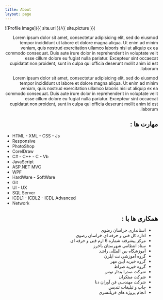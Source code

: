 ```yaml
---
title: About
layout: page
---
```

![Profile Image]({{ site.url }}/{{ site.picture }})


<p style="direction:rtl">Lorem ipsum dolor sit amet, consectetur adipisicing elit, sed do eiusmod
tempor incididunt ut labore et dolore magna aliqua. Ut enim ad minim veniam,
quis nostrud exercitation ullamco laboris nisi ut aliquip ex ea commodo
consequat. Duis aute irure dolor in reprehenderit in voluptate velit esse
cillum dolore eu fugiat nulla pariatur. Excepteur sint occaecat cupidatat non
proident, sunt in culpa qui officia deserunt mollit anim id est laborum.</p>

<p style="direction:rtl">Lorem ipsum dolor sit amet, consectetur adipisicing elit, sed do eiusmod
tempor incididunt ut labore et dolore magna aliqua. Ut enim ad minim veniam,
quis nostrud exercitation ullamco laboris nisi ut aliquip ex ea commodo
consequat. Duis aute irure dolor in reprehenderit in voluptate velit esse
cillum dolore eu fugiat nulla pariatur. Excepteur sint occaecat cupidatat non
proident, sunt in culpa qui officia deserunt mollit anim id est laborum.</p>

<h2 style="direction:rtl">مهارت ها  :</h2>

<ul class="skill-list">
	<li>HTML - XML - CSS - Js </li>
	<li>Responsive </li>
	<li>PhotoShop</li>
	<li> CorelDraw </li>
	<li>C# - C++ - C - Vb</li>
	<li>JavaScript</li>
	<li>ASP.NET MVC</li>
	<li>WPF</li>
	<li>HardWare - SoftWare</li>
	<li>Git</li>
	<li>UI - UX</li>
	<li>SQL Server</li>
	<li>ICDL1 - ICDL2 - ICDL Advanced</li>
	<li> Network </li>
	
</ul>

<h2 style="direction:rtl">همکاری ها با :</h2>

<ul style="direction:rtl">
	<li> استانداری خراسان رضوی </li>
	<li> اداره کل فنی و حرفه ای خراسان رضوی </li>
	<li> مرکز پیشرفته شماره 6 ارم فنی و حرفه ای </li>
	<li> ستاد انتظامی شهرستان باخرز</li>
	<li> آموزشگاه بین المللی راشد </li>
	<li> گروه آموزشی نت ایلرن </li>
	<li> گروه خیریه آیین مهر </li>
	<li> گروه خیریه صراط</li>
	<li> شرکت صدرا پندار توس</li>
	<li> شرکت مبتکران</li>
	<li> شرکت مهندسی فن آوران دنا</li>
	<li> چاپ و تبلیغات تندیس</li>
	<li> انجام پروژه های فریلنسری</li>
</ul>
